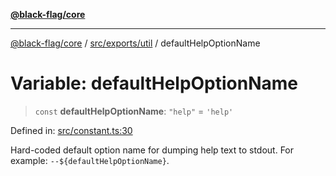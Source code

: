 [**@black-flag/core**](../../../../README.md)

***

[@black-flag/core](../../../../README.md) / [src/exports/util](../README.md) / defaultHelpOptionName

# Variable: defaultHelpOptionName

> `const` **defaultHelpOptionName**: `"help"` = `'help'`

Defined in: [src/constant.ts:30](https://github.com/Xunnamius/black-flag/blob/54f69b5502007e20a8937998cea6e285d5db6d7c/src/constant.ts#L30)

Hard-coded default option name for dumping help text to stdout. For example:
`--${defaultHelpOptionName}`.

